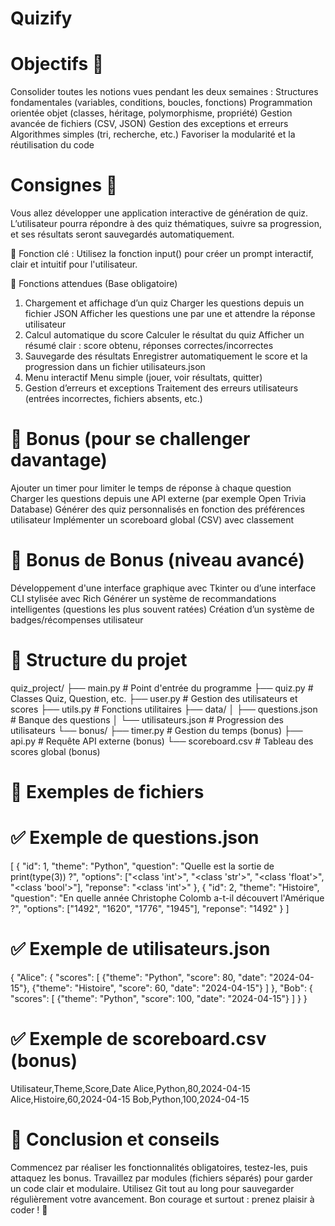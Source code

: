 # Quizify
# Objectifs 🎯
Consolider toutes les notions vues pendant les deux semaines :
Structures fondamentales (variables, conditions, boucles, fonctions)
Programmation orientée objet (classes, héritage, polymorphisme, propriété)
Gestion avancée de fichiers (CSV, JSON)
Gestion des exceptions et erreurs
Algorithmes simples (tri, recherche, etc.)
Favoriser la modularité et la réutilisation du code

# Consignes 📌
Vous allez développer une application interactive de génération de quiz. L’utilisateur pourra répondre à des quiz thématiques, suivre sa progression, et ses résultats seront sauvegardés automatiquement.

🔑 Fonction clé : Utilisez la fonction input() pour créer un prompt interactif, clair et intuitif pour l'utilisateur.

🔧 Fonctions attendues (Base obligatoire)
1. Chargement et affichage d’un quiz
Charger les questions depuis un fichier JSON
Afficher les questions une par une et attendre la réponse utilisateur
2. Calcul automatique du score
Calculer le résultat du quiz
Afficher un résumé clair : score obtenu, réponses correctes/incorrectes
3. Sauvegarde des résultats
Enregistrer automatiquement le score et la progression dans un fichier utilisateurs.json
4. Menu interactif
Menu simple (jouer, voir résultats, quitter)
5. Gestion d’erreurs et exceptions
Traitement des erreurs utilisateurs (entrées incorrectes, fichiers absents, etc.)

# 🌟 Bonus (pour se challenger davantage)
Ajouter un timer pour limiter le temps de réponse à chaque question
Charger les questions depuis une API externe (par exemple Open Trivia Database)
Générer des quiz personnalisés en fonction des préférences utilisateur
Implémenter un scoreboard global (CSV) avec classement

# 🚩 Bonus de Bonus (niveau avancé)
Développement d'une interface graphique avec Tkinter ou d’une interface CLI stylisée avec Rich
Générer un système de recommandations intelligentes (questions les plus souvent ratées)
Création d’un système de badges/récompenses utilisateur

# 📂 Structure du projet
quiz_project/
├── main.py         # Point d'entrée du programme
├── quiz.py         # Classes Quiz, Question, etc.
├── user.py         # Gestion des utilisateurs et scores
├── utils.py         # Fonctions utilitaires
├── data/
│  ├── questions.json    # Banque des questions
│  └── utilisateurs.json  # Progression des utilisateurs
└── bonus/
  ├── timer.py       # Gestion du temps (bonus)
  ├── api.py        # Requête API externe (bonus)
  └── scoreboard.csv    # Tableau des scores global (bonus)
  
# 📁 Exemples de fichiers
# ✅ Exemple de questions.json
[
 {
  "id": 1,
  "theme": "Python",
  "question": "Quelle est la sortie de print(type(3)) ?",
  "options": ["<class 'int'>", "<class 'str'>", "<class 'float'>", "<class 'bool'>"],
  "reponse": "<class 'int'>"
 },
 {
  "id": 2,
  "theme": "Histoire",
  "question": "En quelle année Christophe Colomb a-t-il découvert l'Amérique ?",
  "options": ["1492", "1620", "1776", "1945"],
  "reponse": "1492"
 }
]

# ✅ Exemple de utilisateurs.json
{
 "Alice": {
  "scores": [
   {"theme": "Python", "score": 80, "date": "2024-04-15"},
   {"theme": "Histoire", "score": 60, "date": "2024-04-15"}
  ]
 },
 "Bob": {
  "scores": [
   {"theme": "Python", "score": 100, "date": "2024-04-15"}
  ]
 }
}

# ✅ Exemple de scoreboard.csv (bonus)
Utilisateur,Theme,Score,Date
Alice,Python,80,2024-04-15
Alice,Histoire,60,2024-04-15
Bob,Python,100,2024-04-15

# 🚀 Conclusion et conseils
Commencez par réaliser les fonctionnalités obligatoires, testez-les, puis attaquez les bonus.
Travaillez par modules (fichiers séparés) pour garder un code clair et modulaire.
Utilisez Git tout au long pour sauvegarder régulièrement votre avancement.
Bon courage et surtout : prenez plaisir à coder ! 🎉
